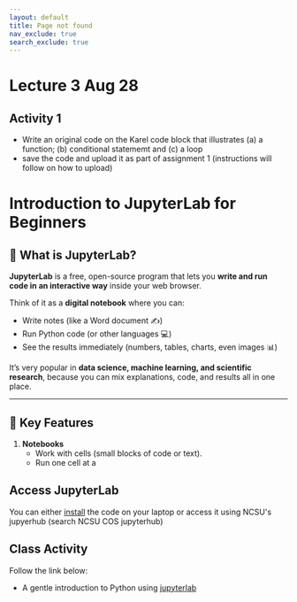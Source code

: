 ```yaml
---
layout: default
title: Page not found
nav_exclude: true
search_exclude: true
---
```




# Lecture 3  Aug 28


## Activity 1

- Write an original code on the Karel code block that illustrates (a) a function; (b) conditional statememt and (c) a loop
- save the code and upload it as part of assignment 1 (instructions will follow on how to upload)



# Introduction to JupyterLab for Beginners

## 🌟 What is JupyterLab?

**JupyterLab** is a free, open-source program that lets you **write and run code in an interactive way** inside your web browser.  

Think of it as a **digital notebook** where you can:
- Write notes (like a Word document ✍️)
- Run Python code (or other languages 💻)
- See the results immediately (numbers, tables, charts, even images 📊)

It’s very popular in **data science, machine learning, and scientific research**, because you can mix explanations, code, and results all in one place.

---

## 🔑 Key Features

1. **Notebooks**  
   - Work with cells (small blocks of code or text).  
   - Run one cell at a


## Access JupyterLab

You can either [install](https://jupyterlab.readthedocs.io/en/stable/getting_started/installation.html) the code on your laptop or access it using NCSU's jupyerhub (search NCSU COS jupyterhub)



## Class Activity

Follow the link below:
- A gentle introduction to Python using [jupyterlab](jupyter_lab_1)


